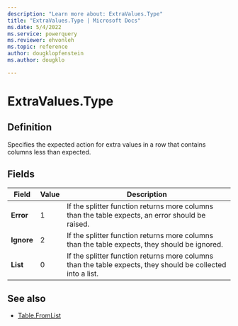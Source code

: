 ```yaml
---
description: "Learn more about: ExtraValues.Type"
title: "ExtraValues.Type | Microsoft Docs"
ms.date: 5/4/2022
ms.service: powerquery
ms.reviewer: ehvonleh
ms.topic: reference
author: dougklopfenstein
ms.author: dougklo

---
```

# ExtraValues.Type

## Definition

Specifies the expected action for extra values in a row that contains columns less than expected.

## Fields

|Field|Value|Description|
| ------- | --- | ----------- |
|**Error**|1| If the splitter function returns more columns than the table expects, an error should be raised.|
|**Ignore**|2|If the splitter function returns more columns than the table expects, they should be ignored.|
|**List**|0|If the splitter function returns more columns than the table expects, they should be collected into a list.|

## See also

* [Table.FromList](table-fromlist.md)
